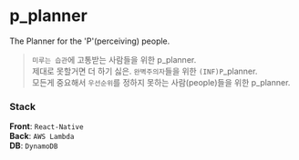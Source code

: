 # p_planner

The Planner for the 'P'(perceiving) people.

> `미루는 습관`에 고통받는 사람들을 위한 p_planner. <br>
> 제대로 못할거면 더 하기 싫은. `완벽주의자`들을 위한 `(INF)P`\_planner. <br>
> 모든게 중요해서 `우선순위`를 정하지 못하는 사람(people)들을 위한 p_planner.

### Stack

**Front**: `React-Native` <br>
**Back**: `AWS Lambda` <br>
**DB**: `DynamoDB` <br>
